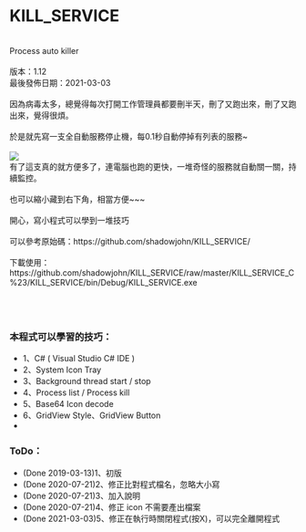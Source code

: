 # KILL_SERVICE
<br>
Process auto killer<br>
<br>
版本：1.12<br>
最後發佈日期：2021-03-03<br> 
<br>
因為病毒太多，總覺得每次打開工作管理員都要刪半天，刪了又跑出來，刪了又跑出來，覺得很煩。<br>
<br>                                                                                        
於是就先寫一支全自動服務停止機，每0.1秒自動停掉有列表的服務~<br>
<br>
<img src="![image](https://user-images.githubusercontent.com/1788472/114839815-ca8b8400-9e08-11eb-9464-849bdb6932c2.png)">
<br>
有了這支真的就方便多了，連電腦也跑的更快，一堆奇怪的服務就自動關一關，持續監控。<br>
<br>
也可以縮小藏到右下角，相當方便~~~<br>
<br>
開心，寫小程式可以學到一堆技巧<br>
<br>
可以參考原始碼：https://github.com/shadowjohn/KILL_SERVICE/<br>
<br>
下載使用：https://github.com/shadowjohn/KILL_SERVICE/raw/master/KILL_SERVICE_C%23/KILL_SERVICE/bin/Debug/KILL_SERVICE.exe<br>
<br>
<br> 
<br>
<h3>本程式可以學習的技巧：</h3>
<ul>
  <li>1、C# ( Visual Studio C# IDE )</li>
  <li>2、System Icon Tray</li>
  <li>3、Background thread start / stop</li>
  <li>4、Process list / Process kill</li>
  <li>5、Base64 Icon decode</li>
  <li>6、GridView Style、GridView Button</li>
  <li>
</ul>
<h3>ToDo：</h3>
<ul>
  <li>(Done 2019-03-13)1、初版</li>
  <li>(Done 2020-07-21)2、修正比對程式檔名，忽略大小寫</li>
  <li>(Done 2020-07-21)3、加入說明</li>
  <li>(Done 2020-07-21)4、修正 icon 不需要產出檔案</li>
  <li>(Done 2021-03-03)5、修正在執行時關閉程式(按X)，可以完全離開程式</li>
</ul>  
